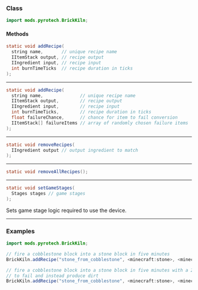 
### Class

```java
import mods.pyrotech.BrickKiln;
```

#### Methods

```java
static void addRecipe(
  string name,       // unique recipe name
  IItemStack output, // recipe output
  IIngredient input, // recipe input
  int burnTimeTicks  // recipe duration in ticks
);
```


---


```java
static void addRecipe(
  string name,              // unique recipe name
  IItemStack output,        // recipe output
  IIngredient input,        // recipe input
  int burnTimeTicks,        // recipe duration in ticks
  float failureChance,      // chance for item to fail conversion
  IItemStack[] failureItems // array of randomly chosen failure items
);
```


---


```java
static void removeRecipes(
  IIngredient output // output ingredient to match
);
```


---


```java
static void removeAllRecipes();
```


---


```java
static void setGameStages(
  Stages stages // game stages
);
```

Sets game stage logic required to use the device.

---


### Examples

```java
import mods.pyrotech.BrickKiln;

// fire a cobblestone block into a stone block in five minutes
BrickKiln.addRecipe("stone_from_cobblestone", <minecraft:stone>, <minecraft:cobblestone>, 6000);

// fire a cobblestone block into a stone block in five minutes with a 25% chance
// to fail and instead produce dirt
BrickKiln.addRecipe("stone_from_cobblestone", <minecraft:stone>, <minecraft:cobblestone>, 6000, 0.25, [<minecraft:dirt>]);
```
